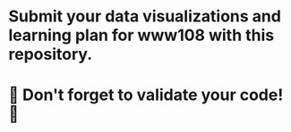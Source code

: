 # Submit your data visualizations and learning plan for www108 with this repository.
# :dizzy: Don't forget to validate your code! :dizzy:
